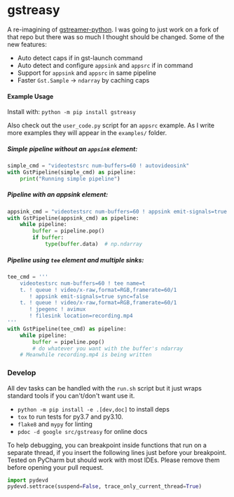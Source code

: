 # gstreasy

A re-imagining of [gstreamer-python](https://github.com/jackersson/gstreamer-python).
I was going to just work on a fork of that repo but there was so much I thought
should be changed. Some of the new features:

- Auto detect caps if in gst-launch command
- Auto detect and configure `appsink` and `appsrc` if in command
- Support for `appsink` and `appsrc` in same pipeline
- Faster `Gst.Sample` -> `ndarray` by caching caps


####  Example Usage

Install with: `python -m pip install gstreasy`

Also check out the `user_code.py` script for an `appsrc` example.
As I write more examples they will appear in the `examples/` folder.

##### Simple pipeline without an `appsink` element:

```python
simple_cmd = "videotestsrc num-buffers=60 ! autovideosink"
with GstPipeline(simple_cmd) as pipeline:
    print("Running simple pipeline")
```

##### Pipeline with an appsink element:

```python
appsink_cmd = "videotestsrc num-buffers=60 ! appsink emit-signals=true sync=false"
with GstPipeline(appsink_cmd) as pipeline:
    while pipeline:
        buffer = pipeline.pop()
        if buffer:
            type(buffer.data)  # np.ndarray
```

##### Pipeline using `tee` element and multiple sinks:

```python
tee_cmd = '''
    videotestsrc num-buffers=60 ! tee name=t
    t. ! queue ! video/x-raw,format=RGB,framerate=60/1
       ! appsink emit-signals=true sync=false
    t. ! queue ! video/x-raw,format=RGB,framerate=60/1
       ! jpegenc ! avimux
       ! filesink location=recording.mp4
'''
with GstPipeline(tee_cmd) as pipeline:
    while pipeline:
        buffer = pipeline.pop()
        # do whatever you want with the buffer's ndarray
    # Meanwhile recording.mp4 is being written
```

### Develop

All dev tasks can be handled with the `run.sh` script but it just wraps standard tools if you can't/don't want use it.

- `python -m pip install -e .[dev,doc]` to install deps
- `tox` to run tests for py3.7 and py3.10.
- `flake8` and `mypy` for linting
- `pdoc -d google src/gstreasy` for online docs

To help debugging, you can breakpoint inside functions that run on a separate thread,
if you insert the following lines just before your breakpoint. Tested on PyCharm but should work with most IDEs.
Please remove them before opening your pull request.

```python
import pydevd
pydevd.settrace(suspend=False, trace_only_current_thread=True)
```
